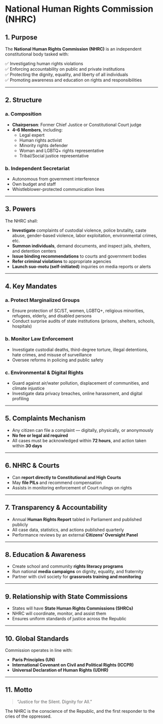 # National Human Rights Commission (NHRC)

## 1. Purpose

The **National Human Rights Commission (NHRC)** is an independent constitutional body tasked with:

✅ Investigating human rights violations  
✅ Enforcing accountability on public and private institutions  
✅ Protecting the dignity, equality, and liberty of all individuals  
✅ Promoting awareness and education on rights and responsibilities

---

## 2. Structure

### a. Composition

- **Chairperson**: Former Chief Justice or Constitutional Court judge  
- **4–6 Members**, including:
  - Legal expert
  - Human rights activist
  - Minority rights defender
  - Woman and LGBTQ+ rights representative
  - Tribal/Social justice representative

### b. Independent Secretariat

- Autonomous from government interference  
- Own budget and staff  
- Whistleblower-protected communication lines

---

## 3. Powers

The NHRC shall:

- **Investigate** complaints of custodial violence, police brutality, caste abuse, gender-based violence, labor exploitation, environmental crimes, etc.  
- **Summon individuals**, demand documents, and inspect jails, shelters, and detention centers  
- **Issue binding recommendations** to courts and government bodies  
- **Refer criminal violations** to appropriate agencies  
- **Launch suo-motu (self-initiated)** inquiries on media reports or alerts

---

## 4. Key Mandates

### a. Protect Marginalized Groups

- Ensure protection of SC/ST, women, LGBTQ+, religious minorities, refugees, elderly, and disabled persons  
- Conduct surprise audits of state institutions (prisons, shelters, schools, hospitals)

### b. Monitor Law Enforcement

- Investigate custodial deaths, third-degree torture, illegal detentions, hate crimes, and misuse of surveillance  
- Oversee reforms in policing and public safety

### c. Environmental & Digital Rights

- Guard against air/water pollution, displacement of communities, and climate injustice  
- Investigate data privacy breaches, online harassment, and digital profiling

---

## 5. Complaints Mechanism

- Any citizen can file a complaint — digitally, physically, or anonymously  
- **No fee or legal aid required**  
- All cases must be acknowledged within **72 hours**, and action taken within **30 days**

---

## 6. NHRC & Courts

- Can **report directly to Constitutional and High Courts**  
- May **file PILs** and recommend compensation  
- Assists in monitoring enforcement of Court rulings on rights

---

## 7. Transparency & Accountability

- Annual **Human Rights Report** tabled in Parliament and published publicly  
- All case data, statistics, and actions published quarterly  
- Performance reviews by an external **Citizens’ Oversight Panel**

---

## 8. Education & Awareness

- Create school and community **rights literacy programs**  
- Run national **media campaigns** on dignity, equality, and fraternity  
- Partner with civil society for **grassroots training and monitoring**

---

## 9. Relationship with State Commissions

- States will have **State Human Rights Commissions (SHRCs)**  
- NHRC will coordinate, monitor, and assist them  
- Ensures uniform standards of justice across the Republic

---

## 10. Global Standards

Commission operates in line with:
- **Paris Principles (UN)**  
- **International Covenant on Civil and Political Rights (ICCPR)**  
- **Universal Declaration of Human Rights (UDHR)**

---

## 11. Motto

> “Justice for the Silent. Dignity for All.”

The NHRC is the conscience of the Republic, and the first responder to the cries of the oppressed.
